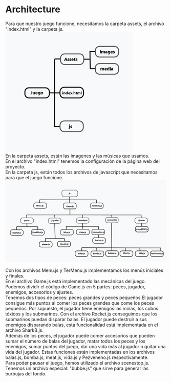 # Architecture

  Para que nuestro juego funcione, necesitamos la carpeta assets, el archivo "index.html" y la carpeta js.  
  ![architect1](https://github.com/ZHAOYANNI/DVI/blob/master/slides/architecture1.png)  
  En la carpeta assets, están las imagenes y las músicas que usamos.  
  En el archivo "index.html" tenemos la configuración de la página web del proyecto.  
  En la carpeta js, están todos los archivos de javascript que necesitamos para que el juego funcione.  
  ![architect2](https://github.com/ZHAOYANNI/DVI/blob/master/slides/architectura2.png)  
  
  Con los archivos Menu.js y TerMenu.js implementamos los menús iniciales y finales.  
  En el archivo Game.js está implementado las mecánicas del juego. Podemos dividir el código de Game.js en 5 partes: peces, jugador,    enemigos, accesorios y ajustes.  
  Tenemos dos tipos de peces: peces grandes y peces pequeños.El jugador consigue más puntos al comer los peces grandes que come los peces pequeños. Por supuesto, el jugador tiene enemigos:las minas, los cubos tóxicos y los submarinos. Con el archivo Rocket.js conseguimos que los submarinos puedan disparar balas. El jugador puede destruir a sus enemigos disparando balas, esta funcionalidad está implementada en el archivo SharkB.js.  
   Además de los peces, el jugador puede comer accesorios que pueden sumar el número de balas del jugador, matar todos los peces y los enemigos, sumar puntos del juego, dar una vida más al jugador o quitar una vida del jugador. Estas funciones están implementadas en los archivos balas.js, bomba.js, meat.js, vida.js y Pezveneno.js respectivamente.  
  Para poder pausar el juego, hemos utilizado el archivo scenestop.js.  
  Tenemos un archivo especial: "bubbe.js" que sirve para generar las burbujas del fondo.
